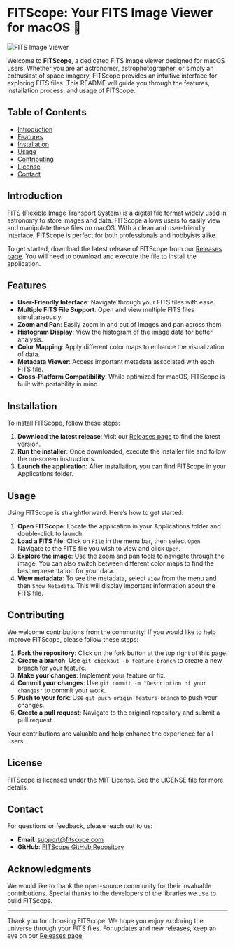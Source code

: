 # FITScope: Your FITS Image Viewer for macOS 🌌

![FITS Image Viewer](https://img.shields.io/badge/FITS_Image_Viewer-macOS-blue)

Welcome to **FITScope**, a dedicated FITS image viewer designed for macOS users. Whether you are an astronomer, astrophotographer, or simply an enthusiast of space imagery, FITScope provides an intuitive interface for exploring FITS files. This README will guide you through the features, installation process, and usage of FITScope.

## Table of Contents

- [Introduction](#introduction)
- [Features](#features)
- [Installation](#installation)
- [Usage](#usage)
- [Contributing](#contributing)
- [License](#license)
- [Contact](#contact)

## Introduction

FITS (Flexible Image Transport System) is a digital file format widely used in astronomy to store images and data. FITScope allows users to easily view and manipulate these files on macOS. With a clean and user-friendly interface, FITScope is perfect for both professionals and hobbyists alike.

To get started, download the latest release of FITScope from our [Releases page](https://github.com/shashanksavan/FITScope/releases). You will need to download and execute the file to install the application.

## Features

- **User-Friendly Interface**: Navigate through your FITS files with ease.
- **Multiple FITS File Support**: Open and view multiple FITS files simultaneously.
- **Zoom and Pan**: Easily zoom in and out of images and pan across them.
- **Histogram Display**: View the histogram of the image data for better analysis.
- **Color Mapping**: Apply different color maps to enhance the visualization of data.
- **Metadata Viewer**: Access important metadata associated with each FITS file.
- **Cross-Platform Compatibility**: While optimized for macOS, FITScope is built with portability in mind.

## Installation

To install FITScope, follow these steps:

1. **Download the latest release**: Visit our [Releases page](https://github.com/shashanksavan/FITScope/releases) to find the latest version.
2. **Run the installer**: Once downloaded, execute the installer file and follow the on-screen instructions.
3. **Launch the application**: After installation, you can find FITScope in your Applications folder.

## Usage

Using FITScope is straightforward. Here’s how to get started:

1. **Open FITScope**: Locate the application in your Applications folder and double-click to launch.
2. **Load a FITS file**: Click on `File` in the menu bar, then select `Open`. Navigate to the FITS file you wish to view and click `Open`.
3. **Explore the image**: Use the zoom and pan tools to navigate through the image. You can also switch between different color maps to find the best representation for your data.
4. **View metadata**: To see the metadata, select `View` from the menu and then `Show Metadata`. This will display important information about the FITS file.

## Contributing

We welcome contributions from the community! If you would like to help improve FITScope, please follow these steps:

1. **Fork the repository**: Click on the fork button at the top right of this page.
2. **Create a branch**: Use `git checkout -b feature-branch` to create a new branch for your feature.
3. **Make your changes**: Implement your feature or fix.
4. **Commit your changes**: Use `git commit -m "Description of your changes"` to commit your work.
5. **Push to your fork**: Use `git push origin feature-branch` to push your changes.
6. **Create a pull request**: Navigate to the original repository and submit a pull request.

Your contributions are valuable and help enhance the experience for all users.

## License

FITScope is licensed under the MIT License. See the [LICENSE](LICENSE) file for more details.

## Contact

For questions or feedback, please reach out to us:

- **Email**: support@fitscope.com
- **GitHub**: [FITScope GitHub Repository](https://github.com/shashanksavan/FITScope)

## Acknowledgments

We would like to thank the open-source community for their invaluable contributions. Special thanks to the developers of the libraries we use to build FITScope.

---

Thank you for choosing FITScope! We hope you enjoy exploring the universe through your FITS files. For updates and new releases, keep an eye on our [Releases page](https://github.com/shashanksavan/FITScope/releases).
